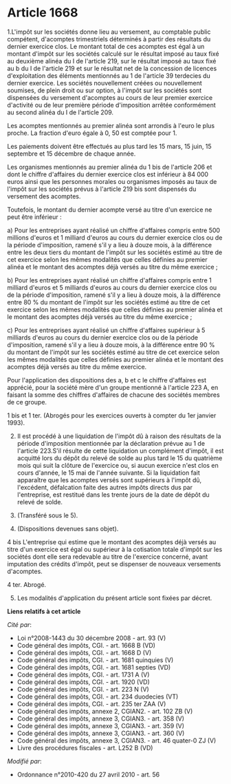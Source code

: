 # Article 1668

1.L'impôt sur les sociétés donne lieu au versement, au comptable     public compétent, d'acomptes trimestriels déterminés à
partir des résultats du dernier exercice clos. Le montant total de ces acomptes est égal à un montant d'impôt sur les
sociétés calculé sur le résultat imposé au taux fixé au deuxième alinéa du I de l'article 219, sur le résultat imposé au taux
fixé au b du I de l'article 219 et sur le résultat net de la concession de licences d'exploitation des éléments mentionnés au
1 de l'article 39 terdecies du dernier exercice. Les sociétés nouvellement créées ou nouvellement soumises, de plein droit ou
sur option, à l'impôt sur les sociétés sont dispensées du versement d'acomptes au cours de leur premier exercice d'activité
ou de leur première période d'imposition arrêtée conformément au second alinéa du I de l'article 209. 

Les acomptes mentionnés au premier alinéa sont arrondis à l'euro le plus proche. La fraction d'euro égale à 0, 50 est comptée
pour 1. 

Les paiements doivent être effectués au plus tard les 15 mars, 15 juin, 15 septembre et 15 décembre de chaque année. 

Les organismes mentionnés au premier alinéa du 1 bis de l'article 206 et dont le chiffre d'affaires du dernier exercice clos
est inférieur à 84 000 euros ainsi que les personnes morales ou organismes imposés au taux de l'impôt sur les sociétés prévus
à l'article 219 bis sont dispensés du versement des acomptes. 

Toutefois, le montant du dernier acompte versé au titre d'un exercice ne peut être inférieur : 

a) Pour les entreprises ayant réalisé un chiffre d'affaires compris entre 500 millions d'euros et 1 milliard d'euros au cours
du dernier exercice clos ou de la période d'imposition, ramené s'il y a lieu à douze mois, à la différence entre les deux
tiers du montant de l'impôt sur les sociétés estimé au titre de cet exercice selon les mêmes modalités que celles définies au
premier alinéa et le montant des acomptes déjà versés au titre du même exercice ; 

b) Pour les entreprises ayant réalisé un chiffre d'affaires compris entre 1 milliard d'euros et 5 milliards d'euros au cours
du dernier exercice clos ou de la période d'imposition, ramené s'il y a lieu à douze mois, à la différence entre 80 % du
montant de l'impôt sur les sociétés estimé au titre de cet exercice selon les mêmes modalités que celles définies au premier
alinéa et le montant des acomptes déjà versés au titre du même exercice ; 

c) Pour les entreprises ayant réalisé un chiffre d'affaires supérieur à 5 milliards d'euros au cours du dernier exercice clos
ou de la période d'imposition, ramené s'il y a lieu à douze mois, à la différence entre 90 % du montant de l'impôt sur les
sociétés estimé au titre de cet exercice selon les mêmes modalités que celles définies au premier alinéa et le montant des
acomptes déjà versés au titre du même exercice. 

Pour l'application des dispositions des a, b et c le chiffre d'affaires est apprécié, pour la société mère d'un groupe
mentionné à l'article 223 A, en faisant la somme des chiffres d'affaires de chacune des sociétés membres de ce groupe. 

1 bis et 1 ter. (Abrogés pour les exercices ouverts à compter du 1er janvier 1993). 

2. Il est procédé à une liquidation de l'impôt dû à raison des résultats de la période d'imposition mentionnée par la
déclaration prévue au 1 de l'article 223.S'il résulte de cette liquidation un complément d'impôt, il est acquitté lors du
dépôt du relevé de solde au plus tard le 15 du quatrième mois qui suit la clôture de l'exercice ou, si aucun exercice n'est
clos en cours d'année, le 15 mai de l'année suivante. Si la liquidation fait apparaître que les acomptes versés sont
supérieurs à l'impôt dû, l'excédent, défalcation faite des autres impôts directs dus par l'entreprise, est restitué dans les
trente jours de la date de dépôt du relevé de solde. 

3. (Transféré sous le 5). 

4. (Dispositions devenues sans objet). 

4 bis L'entreprise qui estime que le montant des acomptes déjà versés au titre d'un exercice est égal ou supérieur à la
cotisation totale d'impôt sur les sociétés dont elle sera redevable au titre de l'exercice concerné, avant imputation des
crédits d'impôt, peut se dispenser de nouveaux versements d'acomptes. 

4 ter. Abrogé. 

5. Les modalités d'application du présent article sont fixées par décret.

**Liens relatifs à cet article**

_Cité par_:

  - Loi n°2008-1443 du 30 décembre 2008 - art. 93 (V)
  - Code général des impôts, CGI. - art. 1668 B (VD)
  - Code général des impôts, CGI. - art. 1668 D (V)
  - Code général des impôts, CGI. - art. 1681 quinquies (V)
  - Code général des impôts, CGI. - art. 1681 septies (VD)
  - Code général des impôts, CGI. - art. 1731 A (V)
  - Code général des impôts, CGI. - art. 1920 (VD)
  - Code général des impôts, CGI. - art. 223 N (V)
  - Code général des impôts, CGI. - art. 234 duodecies (VT)
  - Code général des impôts, CGI. - art. 235 ter ZAA (V)
  - Code général des impôts, annexe 2, CGIAN2. - art. 102 ZB (V)
  - Code général des impôts, annexe 3, CGIAN3. - art. 358 (V)
  - Code général des impôts, annexe 3, CGIAN3. - art. 359 (V)
  - Code général des impôts, annexe 3, CGIAN3. - art. 360 (V)
  - Code général des impôts, annexe 3, CGIAN3. - art. 46 quater-0 ZJ (V)
  - Livre des procédures fiscales - art. L252 B (VD)

_Modifié par_:

  - Ordonnance n°2010-420  du 27 avril 2010 - art. 56
